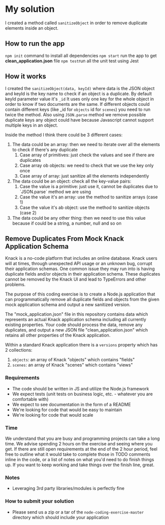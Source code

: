 # My solution

I created a method called `sanitizeObject` in order to remove duplicate elements inside an object.

## How to run the app
`npm init` command to install all dependencies
`npm start` run the app to get **clean_application.json** file
`npm test`run all the unit test using Jest

## How it works
I created the `sanitizeObject(data, keyId)` where data is the JSON object and keyId is the key name to check if an object is a duplicate. By default keyId parameter value it's `_id`
It uses only one key for the whole object in order to know if two documents are the same. 
If different objects could contain different keys (like _id for `objects` id for `scenes`) you need to run twice the method.
Also using `JSON.parse` method we remove possible duplicate keys any object could have because Javascript cannot support multiple keys in an object.

Inside the method I think there could be 3 different cases:
<ol>
<li>The data could be an array: then we need to iterate over all the elements to check if there's any duplicate
<ol>
<li>Case array of primitives: just check the values and see if there are duplicates</li>
<li>Case array ob objects: we need to check that we use the key only once</li>
<li>Case array of array: just sanitize all the elements independently</li>
</ol>
</li>
<li> The data could be an object: check all the key-value pairs:
<ol>
<li>Case the value is a primitive: just use it, cannot be duplicates due to `JSON.parse` method we are using</li>
<li>Case the value it's an array: use the method to sanitize arrays (case 1)</li>
<li>Case the value it's ab object: use the method to sanitize objects (case 2)</li>
</ol>
</li>
<li>The data could be any other thing: then we need to use this value because if could be a string, a number, null and so on</li>
</ol>

## Remove Duplicates From Mock Knack Application Schema

Knack is a no-code platform that includes an online database. Knack users will at times, through unexpected API usage or an unknown bug, corrupt their application schemas. One common issue they may run into is having duplicate fields and/or objects in their application schema. These duplicates cannot be removed by the Knack UI and lead to TypeErrors and other problems.

The purpose of this coding exercise is to create a Node.js application that can programmatically remove all duplicate fields and objects from the given mock application schema and output a new sanitized version.

The "mock_application.json" file in this repository contains data which represents an actual Knack application schema including all currently existing properties. Your code should process the data, remove any duplicates, and output a new JSON file "clean_application.json" which retains all other properties of the Knack application.

Within a standard Knack application there is a `versions` property which has 2 collections:
1. `objects`: an array of Knack "objects" which contains "fields"
2. `scenes`: an array of Knack "scenes" which contains "views"

### Requirements
- The code should be written in JS and utilize the Node.js framework
- We expect tests (unit tests on business logic, etc. - whatever you are comfortable with)
- We expect to see documentation in the form of a README
- We're looking for code that would be easy to maintain
- We're looking for code that would scale

### Time
We understand that you are busy and programming projects can take a long time. We advise spending 2 hours on the exercise and seeing where you get. If there are still open requirements at the end of the 2 hour period, feel free to outline what it would take to complete those in TODO comments inline in the code, or a list of notes on what you'd need to do finish things up. If you want to keep working and take things over the finish line, great.

### Notes
- Leveraging 3rd party libraries/modules is perfectly fine

### How to submit your solution
- Please send us a zip or a tar of the `node-coding-exercise-master` directory which should include your application


